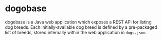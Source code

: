 dogobase
========

dogobase is a Java web application which exposes a REST API for listing dog
breeds. Each initially-available dog breed is defined by a pre-packaged list
of breeds, stored internally within the web application in `dogs.json`.

